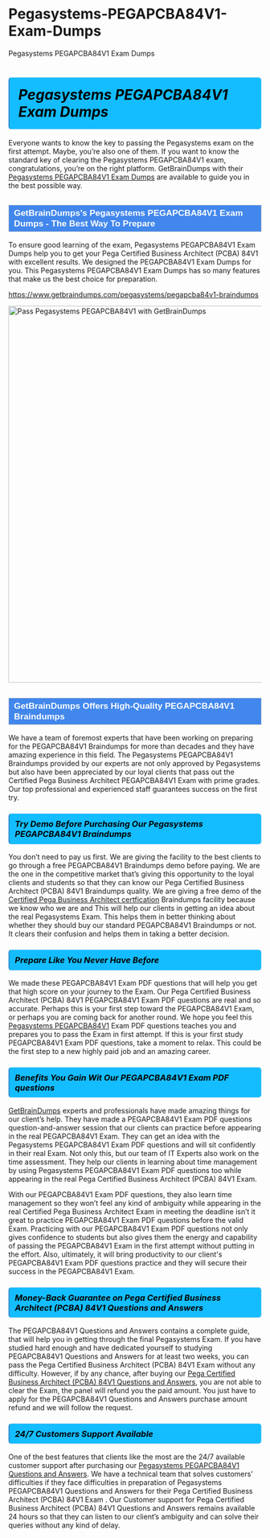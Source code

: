 # Pegasystems-PEGAPCBA84V1-Exam-Dumps
Pegasystems PEGAPCBA84V1 Exam Dumps
<h1><strong><span style="display: block; color: #000000; background: #14BDFF; border: 0.5px solid #AED6F1; border-left: 3px solid #3498DB; padding: .6em; border-radius: 6px;">                     <em>Pegasystems PEGAPCBA84V1 <span class="exam_variation">Exam Dumps</span> </em>                </span></strong>            </h1>                        <p>Everyone wants to know the key to passing the Pegasystems exam on the first attempt. Maybe, you’re also one of them. If you want to know the standard key of             clearing the Pegasystems PEGAPCBA84V1 exam, congratulations, you’re on the right platform. GetBrainDumps with their             <a href="https://www.getbraindumps.com/pegasystems/pegapcba84v1-braindumps">Pegasystems PEGAPCBA84V1 <span class="exam_variation">Exam Dumps</span></a> are available to guide you in the best possible way.</p>                        <h2 style="background: #4287ec; border: 1px solid #cccccc; padding: 5px 10px;">                <span style="color: #ffffff;">                    <span style="font-size: 11pt;">                        <span style="line-height: normal;">                            <span style="font-family: Calibri,sans-serif;">                                <strong>                                    <span style="font-size: 13.0pt;">GetBrainDumps's Pegasystems PEGAPCBA84V1 <span class="exam_variation">Exam Dumps</span> - The Best Way To Prepare</span>                                </strong>                            </span>                        </span>                    </span>                </span>            </h2>                        <p>To ensure good learning of the exam,  Pegasystems PEGAPCBA84V1 <span class="exam_variation">Exam Dumps</span> help you to get your Pega Certified Business Architect (PCBA) 84V1 with excellent results.             We designed the PEGAPCBA84V1 <span class="exam_variation">Exam Dumps</span> for you. This Pegasystems PEGAPCBA84V1 <span class="exam_variation">Exam Dumps</span> has so many features that make us the best choice for preparation.</p>                        <p><a href="https://www.getbraindumps.com/pegasystems/pegapcba84v1-braindumps">https://www.getbraindumps.com/pegasystems/pegapcba84v1-braindumps</a></p>                        <p><a href="https://www.getbraindumps.com/"><img src="https://www.getbraindumps.com/images/get-updated-exam-questions-with-discount-getbraindumps.jpg" class="postImage" alt="Pass Pegasystems PEGAPCBA84V1 with GetBrainDumps" width="750"></a></p>                            <h2 style="background: #4287ec; border: 1px solid #cccccc; padding: 5px 10px;">                <span style="color: #ffffff;">                    <span style="font-size: 11pt;">                        <span style="line-height: normal;">                            <span style="font-family: Calibri,sans-serif;">                                <strong>                                    <span style="font-size: 13.0pt;">GetBrainDumps Offers High-Quality PEGAPCBA84V1 <span class="exam_variation2">Braindumps</span></span>                                </strong>                            </span>                        </span>                    </span>                </span>            </h2>                        <p>We have a team of foremost experts that have been working on preparing for the PEGAPCBA84V1 <span class="exam_variation2">Braindumps</span>  for more than decades and they have             amazing experience in this field. The Pegasystems PEGAPCBA84V1 <span class="exam_variation2">Braindumps</span> provided by our experts are not only approved by Pegasystems but also have been             appreciated by our loyal clients that pass out the Certified Pega Business Architect PEGAPCBA84V1 Exam with prime grades. Our top professional and             experienced staff guarantees success on the first try.</p>                        <h3>                <strong>                    <span style="display: block; color: #000000; background: #14BDFF; border: 0.5px solid #AED6F1; border-left: 3px solid #3498DB; padding: .6em; border-radius: 6px;">                        <em>Try Demo Before Purchasing Our Pegasystems PEGAPCBA84V1 <span class="exam_variation2">Braindumps</span></em>                    </span>                </strong>            </h3>                        <p>You don’t need to pay us first. We are giving the facility to the best clients to go through a free PEGAPCBA84V1 <span class="exam_variation2">Braindumps</span> demo before paying.             We are the one in the competitive market that’s giving this opportunity to the loyal clients and students so that they can know our             Pega Certified Business Architect (PCBA) 84V1 <span class="exam_variation2">Braindumps</span> quality. We are giving a free demo of the <a href="https://www.getbraindumps.com/pegasystems/cpba-braindumps.html">Certified Pega Business Architect certfication</a> <span class="exam_variation2">Braindumps</span> facility             because we know who we are and This will help our clients in getting an idea about the real Pegasystems Exam. This helps them in better thinking             about whether they should buy our standard PEGAPCBA84V1 <span class="exam_variation2">Braindumps</span> or not. It clears their confusion and helps them in taking a better decision.</p>                        <h3>                <strong>                    <span style="display: block; color: #000000; background: #14BDFF; border: 0.5px solid #AED6F1; border-left: 3px solid #3498DB; padding: .6em; border-radius: 6px;">                        <em>Prepare Like You Never Have Before</em>                    </span>                </strong>            </h3>                        <p>We made these PEGAPCBA84V1 <span class="exam_variation3">Exam PDF questions</span> that will help you get that high score on your journey to the Exam. Our Pega Certified Business Architect (PCBA) 84V1 PEGAPCBA84V1 <span class="exam_variation3">Exam PDF questions</span>             are real and so accurate. Perhaps this is your first step toward the PEGAPCBA84V1 Exam, or perhaps you are coming back for another round. We hope             you feel this <a href="https://www.getbraindumps.com/pegasystems-braindumps.html">Pegasystems PEGAPCBA84V1</a> <span class="exam_variation3">Exam PDF questions</span> teaches you and prepares you to pass the Exam in first attempt. If this is your first study             PEGAPCBA84V1 <span class="exam_variation3">Exam PDF questions</span>, take a moment to relax. This could be the first step to a new highly paid job and an amazing career.</p>                        <h3>                <strong>                    <span style="display: block; color: #000000; background: #14BDFF; border: 0.5px solid #AED6F1; border-left: 3px solid #3498DB; padding: .6em; border-radius: 6px;">                        <em>Benefits You Gain Wit Our PEGAPCBA84V1 <span class="exam_variation3">Exam PDF questions</span></em>                    </span>                </strong>            </h3>                        <p><a href="https://www.getbraindumps.com/">GetBrainDumps</a> experts and professionals have made amazing things for our client’s help. They have made a PEGAPCBA84V1 <span class="exam_variation3">Exam PDF questions</span> question-and-answer session that             our clients can practice before appearing in the real PEGAPCBA84V1 Exam. They can get an idea with the  Pegasystems PEGAPCBA84V1 <span class="exam_variation3">Exam PDF questions</span> and will             sit confidently in their real Exam. Not only this, but our team of IT Experts also work on the time assessment. They help our clients in learning about             time management by using Pegasystems PEGAPCBA84V1 <span class="exam_variation3">Exam PDF questions</span>  too while appearing in the real Pega Certified Business Architect (PCBA) 84V1 Exam. </p>                        <p>With our PEGAPCBA84V1 <span class="exam_variation3">Exam PDF questions</span>, they also learn time management so they won’t feel any kind of ambiguity while appearing in the real             Certified Pega Business Architect Exam in meeting the deadline isn’t it great to practice PEGAPCBA84V1 <span class="exam_variation3">Exam PDF questions</span> before the valid Exam. Practicing with             our PEGAPCBA84V1 <span class="exam_variation3">Exam PDF questions</span> not only gives confidence to students but also gives them the energy and capability of passing the PEGAPCBA84V1 Exam in the first             attempt without putting in the effort. Also, ultimately, it will bring productivity to our client's PEGAPCBA84V1 <span class="exam_variation3">Exam PDF questions</span> practice and they will             secure their success in the PEGAPCBA84V1 Exam.</p>                        <h3>                <strong>                    <span style="display: block; color: #000000; background: #14BDFF; border: 0.5px solid #AED6F1; border-left: 3px solid #3498DB; padding: .6em; border-radius: 6px;">                        <em>Money-Back Guarantee on Pega Certified Business Architect (PCBA) 84V1 <span class="exam_variation4">Questions and Answers</span></em>                    </span>                </strong>            </h3>                        <p>The PEGAPCBA84V1 <span class="exam_variation4">Questions and Answers</span> contains a complete guide, that will help you in getting through the final Pegasystems Exam. If you have studied hard enough and have             dedicated yourself to studying PEGAPCBA84V1 <span class="exam_variation4">Questions and Answers</span> for at least two weeks, you can pass the Pega Certified Business Architect (PCBA) 84V1 Exam without any difficulty. However,             if by any chance, after buying our <a href="https://www.getbraindumps.com/pegasystems/pegapcba84v1-braindumps">Pega Certified Business Architect (PCBA) 84V1 <span class="exam_variation4">Questions and Answers</span></a>, you are not able to clear the Exam, the panel will refund you the paid amount.             You just have to apply for the PEGAPCBA84V1 <span class="exam_variation4">Questions and Answers</span> purchase amount refund and we will follow the request.</p>                        <h3>                <strong>                    <span style="display: block; color: #000000; background: #14BDFF; border: 0.5px solid #AED6F1; border-left: 3px solid #3498DB; padding: .6em; border-radius: 6px;">                        <em>24/7 Customers Support Available</em>                    </span>                </strong>            </h3>                        <p>One of the best features that clients like the most are the 24/7 available customer support after purchasing our <a href="https://www.getbraindumps.com/pegasystems/pegapcba84v1-braindumps">Pegasystems PEGAPCBA84V1 <span class="exam_variation4">Questions and Answers</span></a>.             We have a technical team that solves customers’ difficulties if they face difficulties in preparation of Pegasystems PEGAPCBA84V1 <span class="exam_variation4">Questions and Answers</span> for             their Pega Certified Business Architect (PCBA) 84V1 Exam . Our Customer support for Pega Certified Business Architect (PCBA) 84V1 <span class="exam_variation4">Questions and Answers</span> remains available 24 hours so that they can listen to our             client’s ambiguity and can solve their queries without any kind of delay.</p>                    
